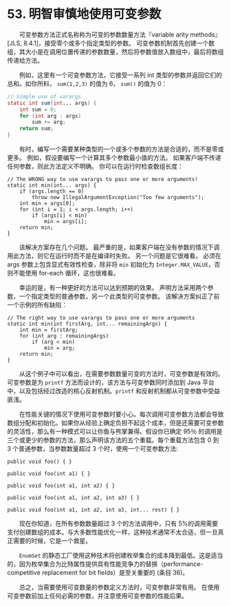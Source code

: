 # 53. 明智审慎地使用可变参数

　　可变参数方法正式名称称为可变的参数数量方法『variable arity methods』 [JLS, 8.4.1]，接受零个或多个指定类型的参数。 可变参数机制首先创建一个数组，其大小是在调用位置传递的参数数量，然后将参数值放入数组中，最后将数组传递给方法。

　　例如，这里有一个可变参数方法，它接受一系列 int 类型的参数并返回它们的总和。如你所料， `sum(1,2,3)` 的值为 6， `sum()` 的值为 0：

```java
// Simple use of varargs
static int sum(int... args) {
    int sum = 0;
    for (int arg : args)
        sum += arg;
    return sum;
}
```

　　有时，编写一个需要某种类型的一个或多个参数的方法是合适的，而不是零或更多。 例如，假设要编写一个计算其多个参数最小值的方法。 如果客户端不传递任何参数，则此方法定义不明确。 你可以在运行时检查数组长度：

```
// The WRONG way to use varargs to pass one or more arguments!
static int min(int... args) {
    if (args.length == 0)
        throw new IllegalArgumentException("Too few arguments");
    int min = args[0];
    for (int i = 1; i < args.length; i++)
        if (args[i] < min)
            min = args[i];
    return min;
}
```

　　该解决方案存在几个问题。 最严重的是，如果客户端在没有参数的情况下调用此方法，则它在运行时而不是在编译时失败。 另一个问题是它很难看。 必须在 args 参数上包含显式有效性检查，除非将 `min` 初始化为 `Integer.MAX_VALUE`，否则不能使用 for-each 循环，这也很难看。

　　幸运的是，有一种更好的方法可以达到预期的效果。 声明方法采用两个参数，一个指定类型的普通参数，另一个此类型的可变参数。 该解决方案纠正了前一个示例的所有缺陷：

```
// The right way to use varargs to pass one or more arguments
static int min(int firstArg, int... remainingArgs) {
    int min = firstArg;
    for (int arg : remainingArgs)
        if (arg < min)
            min = arg;
    return min;
}
```

　　从这个例子中可以看出，在需要参数数量可变的方法时，可变参数是有效的。可变参数是为 `printf` 方法而设计的，该方法与可变参数同时添加到 Java 平台中，以及包括经过改造的核心反射机制。`printf` 和反射机制都从可变参数中受益匪浅。

　　在性能关键的情况下使用可变参数时要小心。每次调用可变参数方法都会导致数组分配和初始化。如果你从经验上确定负担不起这个成本，但是还需要可变参数的灵活性，那么有一种模式可以让你鱼与熊掌兼得。假设你已确定 95％ 的调用是三个或更少的参数的方法，那么声明该方法的五个重载。每个重载方法包含 0 到 3 个普通参数，当参数数量超过 3 个时，使用一个可变参数方法:

```
public void foo() { }

public void foo(int a1) { }

public void foo(int a1, int a2) { }

public void foo(int a1, int a2, int a3) { }

public void foo(int a1, int a2, int a3, int... rest) { }
```

　　现在你知道，在所有参数数量超过 3 个的方法调用中，只有 5%的调用需要支付创建数组的成本。与大多数性能优化一样，这种技术通常不太合适，但一旦真正需要的时候，它是一个救星。

　　`EnumSet` 的静态工厂使用这种技术将创建枚举集合的成本降到最低。这是适当的，因为枚举集合为比特属性提供具有性能竞争力的替换（performance-competitive replacement for bit fields）是至关重要的 (条目 36)。

　　总之，当需要使用可变数量的参数定义方法时，可变参数非常有用。 在使用可变参数前加上任何必需的参数，并注意使用可变参数的性能后果。